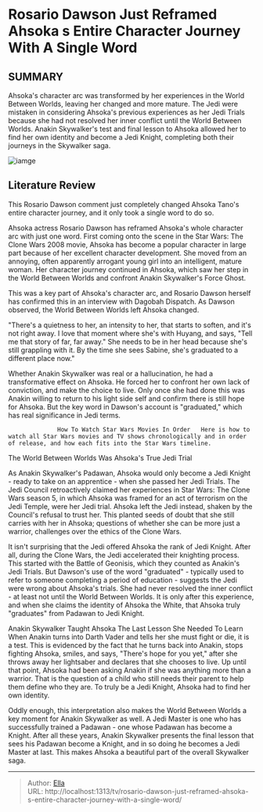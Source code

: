 # Rosario Dawson Just Reframed Ahsoka s Entire Character Journey With A Single Word


## SUMMARY 



  Ahsoka&#39;s character arc was transformed by her experiences in the World Between Worlds, leaving her changed and more mature.   The Jedi were mistaken in considering Ahsoka&#39;s previous experiences as her Jedi Trials because she had not resolved her inner conflict until the World Between Worlds.   Anakin Skywalker&#39;s test and final lesson to Ahsoka allowed her to find her own identity and become a Jedi Knight, completing both their journeys in the Skywalker saga.  

![iamge](https://static1.srcdn.com/wordpress/wp-content/uploads/2024/01/ahsoka-tano-remembers-clone-wars-past.jpg)

## Literature Review
This Rosario Dawson comment just completely changed Ahsoka Tano&#39;s entire character journey, and it only took a single word to do so.




Ahsoka actress Rosario Dawson has reframed Ahsoka&#39;s whole character arc with just one word. First coming onto the scene in the Star Wars: The Clone Wars 2008 movie, Ahsoka has become a popular character in large part because of her excellent character development. She moved from an annoying, often apparently arrogant young girl into an intelligent, mature woman. Her character journey continued in Ahsoka, which saw her step in the World Between Worlds and confront Anakin Skywalker&#39;s Force Ghost.




This was a key part of Ahsoka&#39;s character arc, and Rosario Dawson herself has confirmed this in an interview with Dagobah Dispatch. As Dawson observed, the World Between Worlds left Ahsoka changed.


&#34;There&#39;s a quietness to her, an intensity to her, that starts to soften, and it&#39;s not right away. I love that moment where she&#39;s with Huyang, and says, &#34;Tell me that story of far, far away.&#34; She needs to be in her head because she&#39;s still grappling with it. By the time she sees Sabine, she&#39;s graduated to a different place now.&#34;


Whether Anakin Skywalker was real or a hallucination, he had a transformative effect on Ahsoka. He forced her to confront her own lack of conviction, and make the choice to live. Only once she had done this was Anakin willing to return to his light side self and confirm there is still hope for Ahsoka. But the key word in Dawson&#39;s account is &#34;graduated,&#34; which has real significance in Jedi terms.

                  How To Watch Star Wars Movies In Order   Here is how to watch all Star Wars movies and TV shows chronologically and in order of release, and how each fits into the Star Wars timeline.    





 The World Between Worlds Was Ahsoka&#39;s True Jedi Trial 
          

As Anakin Skywalker&#39;s Padawan, Ahsoka would only become a Jedi Knight - ready to take on an apprentice - when she passed her Jedi Trials. The Jedi Council retroactively claimed her experiences in Star Wars: The Clone Wars season 5, in which Ahsoka was framed for an act of terrorism on the Jedi Temple, were her Jedi trial. Ahsoka left the Jedi instead, shaken by the Council&#39;s refusal to trust her. This planted seeds of doubt that she still carries with her in Ahsoka; questions of whether she can be more just a warrior, challenges over the ethics of the Clone Wars.

It isn&#39;t surprising that the Jedi offered Ahsoka the rank of Jedi Knight. After all, during the Clone Wars, the Jedi accelerated their knighting process. This started with the Battle of Geonisis, which they counted as Anakin&#39;s Jedi Trials. But Dawson&#39;s use of the word &#34;graduated&#34; - typically used to refer to someone completing a period of education - suggests the Jedi were wrong about Ahsoka&#39;s trials. She had never resolved the inner conflict - at least not until the World Between Worlds. It is only after this experience, and when she claims the identity of Ahsoka the White, that Ahsoka truly &#34;graduates&#34; from Padawan to Jedi Knight.






 Anakin Skywalker Taught Ahsoka The Last Lesson She Needed To Learn 
When Anakin turns into Darth Vader and tells her she must fight or die, it is a test. This is evidenced by the fact that he turns back into Anakin, stops fighting Ahsoka, smiles, and says, &#34;There&#39;s hope for you yet,&#34; after she throws away her lightsaber and declares that she chooses to live. Up until that point, Ahsoka had been asking Anakin if she was anything more than a warrior. That is the question of a child who still needs their parent to help them define who they are. To truly be a Jedi Knight, Ahsoka had to find her own identity.

Oddly enough, this interpretation also makes the World Between Worlds a key moment for Anakin Skywalker as well. A Jedi Master is one who has successfully trained a Padawan - one whose Padawan has become a Knight. After all these years, Anakin Skywalker presents the final lesson that sees his Padawan become a Knight, and in so doing he becomes a Jedi Master at last. This makes Ahsoka a beautiful part of the overall Skywalker saga.



---

> Author: [Ella](https://instagram.hk.cn/)  
> URL: http://localhost:1313/tv/rosario-dawson-just-reframed-ahsoka-s-entire-character-journey-with-a-single-word/  

